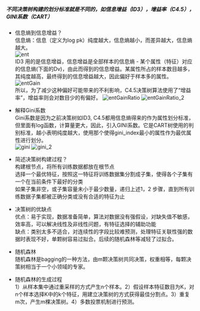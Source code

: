 ##### 不同决策树构建的划分标准就是不同的，如信息增益（ID3），增益率（C4.5），GINI系数（CART）

- 信息熵到信息增益？  
信息熵：信息（定义为log pk）纯度越大，信息熵越小，而差异越大，信息熵越大。  
![ent](https://user-images.githubusercontent.com/42667259/91277082-a5b3a500-e782-11ea-8136-b9481dd5778d.png)  
ID3 用的是信息增益，信息增益是全部样本的信息熵 - 某个属性（特征）对应的信息熵(下面的Dv)，由此而得到的信息增益。某属性所占的样本数目越多，其纯度越高，最终得到的信息增益越大，因此偏好于样本多的属性。  
![entGain](https://user-images.githubusercontent.com/42667259/91277086-a64c3b80-e782-11ea-8de6-41fd5219077d.png)   
所以，为了减少这种偏好可能带来的不利影响，C4.5决策树算法使用了“增益率”，增益率则会对数目少的有偏好。
![entGainRatio](https://user-images.githubusercontent.com/42667259/91277088-a6e4d200-e782-11ea-9ec2-8ed00b966afe.png)
![entGainRatio_2](https://user-images.githubusercontent.com/42667259/91277090-a6e4d200-e782-11ea-8148-40bba2d3b160.png)

- 解释Gini系数  
Gini系数是因为之前决策树如ID3, C4.5都用信息熵得来的作为属性划分标准，但里面有log函数，计算量更大，因此，引入GINI系数。它是CART树使用的判别标准，越小表明纯度越大，使用那个使得gini_index最小的属性作为最优属性进行划分。    
![gini](https://user-images.githubusercontent.com/42667259/91277564-473af680-e783-11ea-9c79-112cf417213e.png)
![gini_2](https://user-images.githubusercontent.com/42667259/91277566-47d38d00-e783-11ea-9d76-7ab8687c3cff.png)


- 简述决策树构建过程？  
构建根节点，将所有训练数据都放在根节点   
选择一个最优特征，按照这一特征将训练数据集分割成子集，使得各个子集有一个在当前条件下最好的分类  
如果子集非空，或子集容量未小于最少数量，递归上述1，2 步骤，直到所有训练数据子集都被正确分类或没有合适的特征为止

- 决策树的优缺点   
优点：易于实现，数据准备简单，算法对数据没有强假设，对缺失值不敏感，效率高，可以解决线性及非线性问题，有特征选择的辅助功能     
缺点：类别太多不适合，对连续性的字段比较难预测，处理特征关联性强的数据时表现不好，单颗树容易过拟合。后续的随机森林等减轻了过拟合。  

- 随机森林  
随机森林是bagging的一种方法，由m颗决策树共同决策，权重相等，每颗决策树相当于一个小领域的专家。

- 随机森林的生成过程         
1）从样本集中通过重采样的方式产生n个样本。2）假设样本特征数目为K，对n个样本选择K中的k个特征，用建立决策树的方式获得最佳分割点。3）重复m次，产生m棵决策树。4）多数投票机制进行预测。



